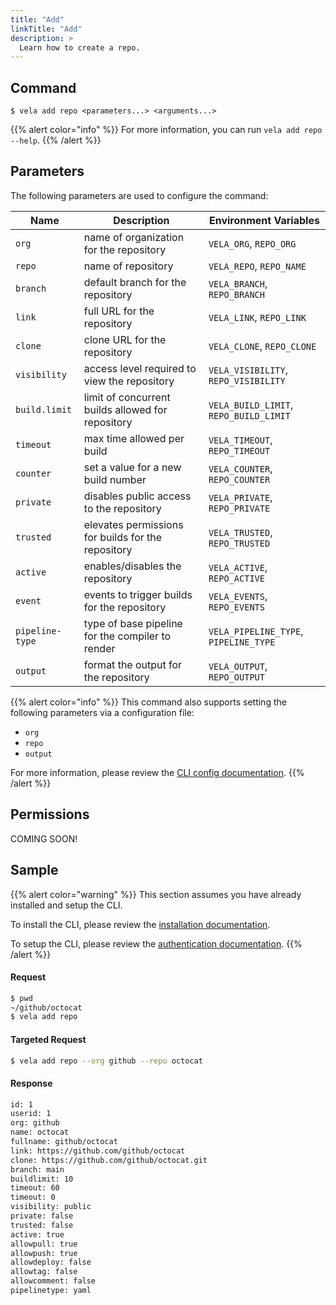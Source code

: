 ```yaml
---
title: "Add"
linkTitle: "Add"
description: >
  Learn how to create a repo.
---
```


## Command

```
$ vela add repo <parameters...> <arguments...>
```

{{% alert color="info" %}}
For more information, you can run `vela add repo --help`.
{{% /alert %}}

## Parameters

The following parameters are used to configure the command:

| Name            | Description                                        | Environment Variables                  |
| --------------- | -------------------------------------------------- | -------------------------------------- |
| `org`           | name of organization for the repository            | `VELA_ORG`, `REPO_ORG`                 |
| `repo`          | name of repository                                 | `VELA_REPO`, `REPO_NAME`               |
| `branch`        | default branch for the repository                  | `VELA_BRANCH`, `REPO_BRANCH`           |
| `link`          | full URL for the repository                        | `VELA_LINK`, `REPO_LINK`               |
| `clone`         | clone URL for the repository                       | `VELA_CLONE`, `REPO_CLONE`             |
| `visibility`    | access level required to view the repository       | `VELA_VISIBILITY`, `REPO_VISIBILITY`   |
| `build.limit`   | limit of concurrent builds allowed for repository  | `VELA_BUILD_LIMIT`, `REPO_BUILD_LIMIT` |
| `timeout`       | max time allowed per build                         | `VELA_TIMEOUT`, `REPO_TIMEOUT`         |
| `counter`       | set a value for a new build number                 | `VELA_COUNTER`, `REPO_COUNTER`         |
| `private`       | disables public access to the repository           | `VELA_PRIVATE`, `REPO_PRIVATE`         |
| `trusted`       | elevates permissions for builds for the repository | `VELA_TRUSTED`, `REPO_TRUSTED`         |
| `active`        | enables/disables the repository                    | `VELA_ACTIVE`, `REPO_ACTIVE`           |
| `event`         | events to trigger builds for the repository        | `VELA_EVENTS`, `REPO_EVENTS`           |
| `pipeline-type` | type of base pipeline for the compiler to render   | `VELA_PIPELINE_TYPE`, `PIPELINE_TYPE`  |
| `output`        | format the output for the repository               | `VELA_OUTPUT`, `REPO_OUTPUT`           |

{{% alert color="info" %}}
This command also supports setting the following parameters via a configuration file:

- `org`
- `repo`
- `output`

For more information, please review the [CLI config documentation](/docs/reference/cli/config/).
{{% /alert %}}

## Permissions

COMING SOON!

## Sample

{{% alert color="warning" %}}
This section assumes you have already installed and setup the CLI.

To install the CLI, please review the [installation documentation](/docs/reference/cli/install/).

To setup the CLI, please review the [authentication documentation](/docs/reference/cli/authentication/).
{{% /alert %}}

#### Request

```sh
$ pwd
~/github/octocat
$ vela add repo
```

#### Targeted Request

```sh
$ vela add repo --org github --repo octocat
```

#### Response

```sh
id: 1
userid: 1
org: github
name: octocat
fullname: github/octocat
link: https://github.com/github/octocat
clone: https://github.com/github/octocat.git
branch: main
buildlimit: 10
timeout: 60
timeout: 0
visibility: public
private: false
trusted: false
active: true
allowpull: true
allowpush: true
allowdeploy: false
allowtag: false
allowcomment: false
pipelinetype: yaml
```

